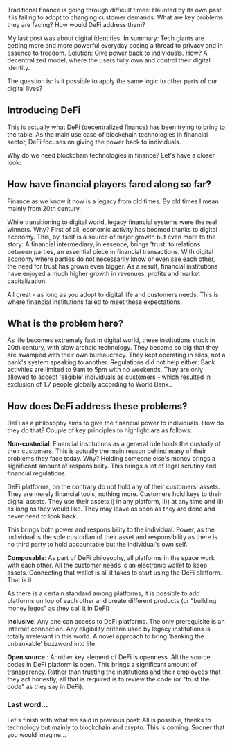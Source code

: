 Traditional finance is going through difficult times: Haunted by its own past it is failing to adopt to changing customer demands. What are key problems they are facing? How would DeFi address them?

My last post was about digital identities. In summary: Tech giants are getting more and more powerful everyday posing a thread to privacy and in essence to freedom. Solution: Give power back to individuals. How? A decentralized model, where the users fully own and control their digital identity. 

The question is: Is it possible to apply the same logic to other parts of our digital lives?



## Introducing DeFi

This is actually what DeFi (decentralized finance) has been trying to bring to the table. As the main use case of blockchain technologies in financial sector, DeFi focuses on giving the power back to individuals. 

Why do we need blockchain technologies in finance? Let's have a closer look:

## How have financial players fared along so far?

Finance as we know it now is a legacy from old times. By old times I mean mainly from 20th century. 

While transitioning to digital world, legacy financial systems were the real winners. Why? First of all, economic activity has boomed thanks to digital economy. This, by itself is a source of major growth but even more to the story: A financial intermediary, in essence,  brings 'trust' to relations between parties, an essential piece in financial transactions. With digital economy where parties do not necessarily know or even see each other, the need for trust has grown even bigger. As a result, financial institutions have enjoyed a much higher growth in revenues, profits and market capitalization. 

All great - as long as you adopt to digital life and customers needs. This is where financial institutions failed to meet these expectations. 

## What is the problem here?

As life becomes extremely fast in digital world, these institutions stuck in 20th century, with slow archaic technology. They became so big that they are swamped with their own bureaucracy. They kept operating in silos, not a bank's system speaking to another. Regulations did not help either: Bank activities are limited to 9am to 5pm with no weekends. They are only allowed to accept 'eligible' individuals as customers - which resulted in exclusion of 1.7 people globally according to World Bank.. 

## How does DeFi address these problems?

DeFi as a philosophy aims to give the financial power to individuals. How do they do that? Couple of key principles to highlight are as follows:

**Non-custodial**: Financial institutions as a general rule holds the custody of their customers. This is actually the main reason behind many of their problems they face today. Why? Holding someone else's money brings a significant amount of responsibility. This brings a lot of legal scrutiny and financial regulations. 

DeFi platforms, on the contrary do not hold any of their customers' assets. They are merely financial tools, nothing more. Customers hold keys to their digital assets. They use their assets i) in any platform, ii)) at any time and iii) as long as they would like. They may leave as soon as they are done and never need to look back. 

This brings both power and responsibility to the individual. Power, as the individual is the sole custodian of their asset and responsibility as there is no third party to hold accountable but the individual's own self. 

**Composable**: As part of DeFi philosophy, all platforms in the space work with each other. All the customer needs is an electronic wallet to keep assets. Connecting that wallet is all it takes to start using the DeFi platform.  That is it. 

As there is a certain standard among platforms, it is possible to add platforms on top of each other and create different products (or "building money legos"  as they call it in DeFi)

**Inclusive**: Any one can access to DeFi platforms. The only prerequisite is an internet connection. Any eligibility criteria used by legacy institutions is totally irrelevant in this world. A novel approach to bring 'banking the unbankable' buzzword into life.

**Open source** : Another key element of DeFi is openness. All the source codes in DeFi platform is open. This brings a significant amount of transparency. Rather than trusting the institutions and their employees that they act honestly, all that is required is to review the code (or "trust the code" as they say in DeFi).

### Last word... 

Let's finish with what we said in previous post: All is possible, thanks to technology but mainly to blockchain and crypto. This is coming. Sooner that you would imagine...
